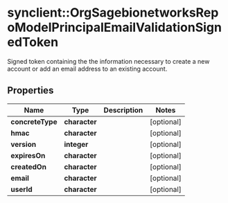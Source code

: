 # synclient::OrgSagebionetworksRepoModelPrincipalEmailValidationSignedToken

Signed token containing the the information necessary to create a new account or add an email address to an existing account.

## Properties
Name | Type | Description | Notes
------------ | ------------- | ------------- | -------------
**concreteType** | **character** |  | [optional] 
**hmac** | **character** |  | [optional] 
**version** | **integer** |  | [optional] 
**expiresOn** | **character** |  | [optional] 
**createdOn** | **character** |  | [optional] 
**email** | **character** |  | [optional] 
**userId** | **character** |  | [optional] 


